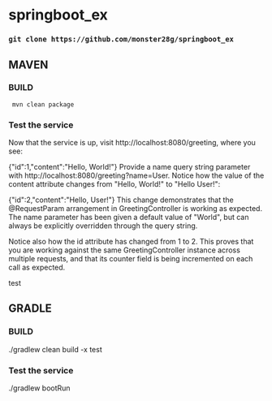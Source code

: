 # springboot_ex

### `git clone https://github.com/monster28g/springboot_ex`

## MAVEN
### BUILD
` mvn clean package`

### Test the service

Now that the service is up, visit http://localhost:8080/greeting, where you see:

{"id":1,"content":"Hello, World!"}
Provide a name query string parameter with http://localhost:8080/greeting?name=User. Notice how the value of the content attribute changes from "Hello, World!" to "Hello User!":

{"id":2,"content":"Hello, User!"}
This change demonstrates that the @RequestParam arrangement in GreetingController is working as expected. The name parameter has been given a default value of "World", but can always be explicitly overridden through the query string.

Notice also how the id attribute has changed from 1 to 2. This proves that you are working against the same GreetingController instance across multiple requests, and that its counter field is being incremented on each call as expected.

test

## GRADLE
### BUILD
./gradlew clean build -x test

### Test the service
./gradlew bootRun